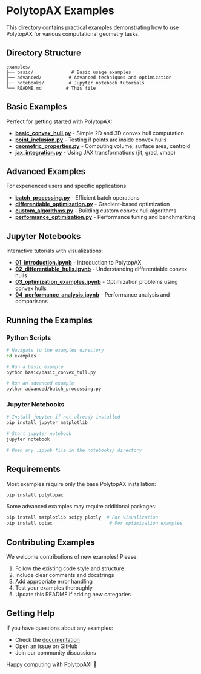# PolytopAX Examples

This directory contains practical examples demonstrating how to use PolytopAX for various computational geometry tasks.

## Directory Structure

```
examples/
├── basic/              # Basic usage examples
├── advanced/          # Advanced techniques and optimization
├── notebooks/         # Jupyter notebook tutorials
└── README.md         # This file
```

## Basic Examples

Perfect for getting started with PolytopAX:

- **[basic_convex_hull.py](basic/basic_convex_hull.py)** - Simple 2D and 3D convex hull computation
- **[point_inclusion.py](basic/point_inclusion.py)** - Testing if points are inside convex hulls
- **[geometric_properties.py](basic/geometric_properties.py)** - Computing volume, surface area, centroid
- **[jax_integration.py](basic/jax_integration.py)** - Using JAX transformations (jit, grad, vmap)

## Advanced Examples

For experienced users and specific applications:

- **[batch_processing.py](advanced/batch_processing.py)** - Efficient batch operations
- **[differentiable_optimization.py](advanced/differentiable_optimization.py)** - Gradient-based optimization
- **[custom_algorithms.py](advanced/custom_algorithms.py)** - Building custom convex hull algorithms
- **[performance_optimization.py](advanced/performance_optimization.py)** - Performance tuning and benchmarking

## Jupyter Notebooks

Interactive tutorials with visualizations:

- **[01_introduction.ipynb](notebooks/01_introduction.ipynb)** - Introduction to PolytopAX
- **[02_differentiable_hulls.ipynb](notebooks/02_differentiable_hulls.ipynb)** - Understanding differentiable convex hulls
- **[03_optimization_examples.ipynb](notebooks/03_optimization_examples.ipynb)** - Optimization problems using convex hulls
- **[04_performance_analysis.ipynb](notebooks/04_performance_analysis.ipynb)** - Performance analysis and comparisons

## Running the Examples

### Python Scripts

```bash
# Navigate to the examples directory
cd examples

# Run a basic example
python basic/basic_convex_hull.py

# Run an advanced example
python advanced/batch_processing.py
```

### Jupyter Notebooks

```bash
# Install jupyter if not already installed
pip install jupyter matplotlib

# Start jupyter notebook
jupyter notebook

# Open any .ipynb file in the notebooks/ directory
```

## Requirements

Most examples require only the base PolytopAX installation:

```bash
pip install polytopax
```

Some advanced examples may require additional packages:

```bash
pip install matplotlib scipy plotly  # For visualization
pip install optax                     # For optimization examples
```

## Contributing Examples

We welcome contributions of new examples! Please:

1. Follow the existing code style and structure
2. Include clear comments and docstrings
3. Add appropriate error handling
4. Test your examples thoroughly
5. Update this README if adding new categories

## Getting Help

If you have questions about any examples:

- Check the [documentation](../docs/)
- Open an issue on GitHub
- Join our community discussions

Happy computing with PolytopAX! 🚀